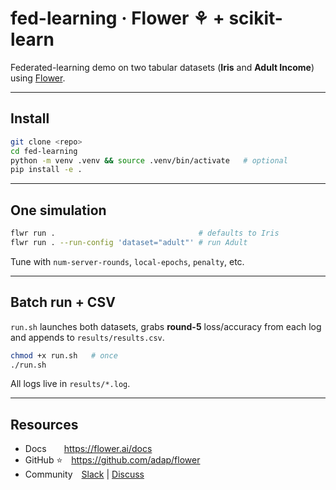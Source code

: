 # fed-learning · Flower ⚘ + scikit-learn

Federated-learning demo on two tabular datasets (**Iris** and **Adult
Income**) using [Flower](https://flower.ai).

---

## Install

```bash
git clone <repo>
cd fed-learning
python -m venv .venv && source .venv/bin/activate   # optional
pip install -e .
```

---

## One simulation

```bash
flwr run .                                # defaults to Iris
flwr run . --run-config 'dataset="adult"' # run Adult
```

Tune with `num-server-rounds`, `local-epochs`, `penalty`, etc.

---

## Batch run + CSV

`run.sh` launches both datasets, grabs **round-5** loss/accuracy from each
log and appends to `results/results.csv`.

```bash
chmod +x run.sh   # once
./run.sh
```

All logs live in `results/*.log`.

---

## Resources

* Docs  <https://flower.ai/docs>
* GitHub ⭐ <https://github.com/adap/flower>
* Community [Slack](https://flower.ai/join-slack/) | [Discuss](https://discuss.flower.ai/)
